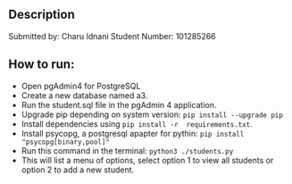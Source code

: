 ## Description

Submitted by: Charu Idnani
Student Number: 101285266

## How to run:
- Open pgAdmin4 for PostgreSQL
- Create a new database named a3.
- Run the student.sql file in the pgAdmin 4 application.
- Upgrade pip depending on system version: `pip install --upgrade pip`
- Install dependencies using `pip install -r  requirements.txt`.
- Install psycopg, a postgresql apapter for pythin: `pip install "psycopg[binary,pool]"`
- Run this command in the terminal: `python3 ./students.py`
- This will list a  menu of options, select option 1 to view  all students or option 2 to add a new student.